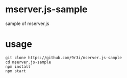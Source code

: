 # mserver.js-sample
sample of mserver.js

# usage
```
git clone https://github.com/9r3i/mserver.js-sample
cd mserver.js-sample
npm install
npm start
```

